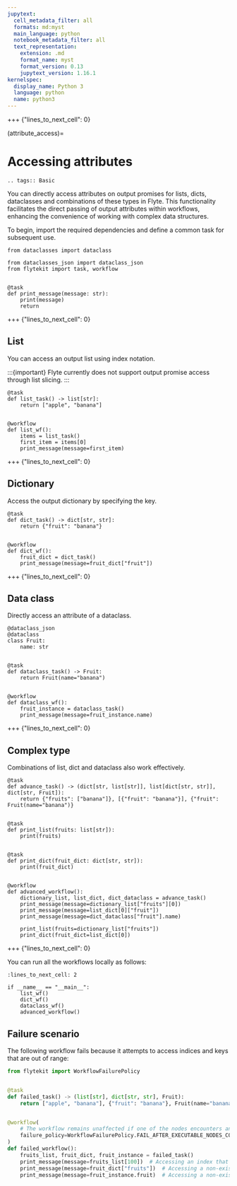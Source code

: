 ```yaml
---
jupytext:
  cell_metadata_filter: all
  formats: md:myst
  main_language: python
  notebook_metadata_filter: all
  text_representation:
    extension: .md
    format_name: myst
    format_version: 0.13
    jupytext_version: 1.16.1
kernelspec:
  display_name: Python 3
  language: python
  name: python3
---
```


+++ {"lines_to_next_cell": 0}

(attribute_access)=

# Accessing attributes

```{eval-rst}
.. tags:: Basic
```

You can directly access attributes on output promises for lists, dicts, dataclasses and combinations of these types in Flyte.
This functionality facilitates the direct passing of output attributes within workflows,
enhancing the convenience of working with complex data structures.

To begin, import the required dependencies and define a common task for subsequent use.

```{code-cell}
from dataclasses import dataclass

from dataclasses_json import dataclass_json
from flytekit import task, workflow


@task
def print_message(message: str):
    print(message)
    return
```

+++ {"lines_to_next_cell": 0}

## List
You can access an output list using index notation.

:::{important}
Flyte currently does not support output promise access through list slicing.
:::

```{code-cell}
@task
def list_task() -> list[str]:
    return ["apple", "banana"]


@workflow
def list_wf():
    items = list_task()
    first_item = items[0]
    print_message(message=first_item)
```

+++ {"lines_to_next_cell": 0}

## Dictionary
Access the output dictionary by specifying the key.

```{code-cell}
@task
def dict_task() -> dict[str, str]:
    return {"fruit": "banana"}


@workflow
def dict_wf():
    fruit_dict = dict_task()
    print_message(message=fruit_dict["fruit"])
```

+++ {"lines_to_next_cell": 0}

## Data class
Directly access an attribute of a dataclass.

```{code-cell}
@dataclass_json
@dataclass
class Fruit:
    name: str


@task
def dataclass_task() -> Fruit:
    return Fruit(name="banana")


@workflow
def dataclass_wf():
    fruit_instance = dataclass_task()
    print_message(message=fruit_instance.name)
```

+++ {"lines_to_next_cell": 0}

## Complex type
Combinations of list, dict and dataclass also work effectively.

```{code-cell}
@task
def advance_task() -> (dict[str, list[str]], list[dict[str, str]], dict[str, Fruit]):
    return {"fruits": ["banana"]}, [{"fruit": "banana"}], {"fruit": Fruit(name="banana")}


@task
def print_list(fruits: list[str]):
    print(fruits)


@task
def print_dict(fruit_dict: dict[str, str]):
    print(fruit_dict)


@workflow
def advanced_workflow():
    dictionary_list, list_dict, dict_dataclass = advance_task()
    print_message(message=dictionary_list["fruits"][0])
    print_message(message=list_dict[0]["fruit"])
    print_message(message=dict_dataclass["fruit"].name)

    print_list(fruits=dictionary_list["fruits"])
    print_dict(fruit_dict=list_dict[0])
```

+++ {"lines_to_next_cell": 0}

You can run all the workflows locally as follows:

```{code-cell}
:lines_to_next_cell: 2

if __name__ == "__main__":
    list_wf()
    dict_wf()
    dataclass_wf()
    advanced_workflow()
```

## Failure scenario
The following workflow fails because it attempts to access indices and keys that are out of range:

```python
from flytekit import WorkflowFailurePolicy


@task
def failed_task() -> (list[str], dict[str, str], Fruit):
    return ["apple", "banana"], {"fruit": "banana"}, Fruit(name="banana")


@workflow(
    # The workflow remains unaffected if one of the nodes encounters an error, as long as other executable nodes are still available
    failure_policy=WorkflowFailurePolicy.FAIL_AFTER_EXECUTABLE_NODES_COMPLETE
)
def failed_workflow():
    fruits_list, fruit_dict, fruit_instance = failed_task()
    print_message(message=fruits_list[100])  # Accessing an index that doesn't exist
    print_message(message=fruit_dict["fruits"])  # Accessing a non-existent key
    print_message(message=fruit_instance.fruit)  # Accessing a non-existent param
```
